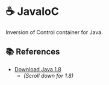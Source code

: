 # ☕ JavaIoC 
Inversion of Control container for Java.

## 📚 References
* [Download Java 1.8](https://www.oracle.com/java/technologies/downloads/)
  * _(Scroll down for 1.8)_